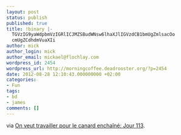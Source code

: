 ```yaml
---
layout: post
status: publish
published: true
title: !binary |-
  TGVzIG9yaWdpbmVzIGRlICJMZSBudWNsw6lhaXJlIGVzdCB1bmUgZmlsacOo
  cmUgZCdhdmVuaXIi
author: mick
author_login: mick
author_email: mickael@flochlay.com
wordpress_id: 2454
wordpress_url: http://morningcoffee.deadrooster.org/?p=2454
date: 2012-08-28 12:10:43.000000000 +02:00
categories:
- Fun
tags:
- bd
- james
comments: []
---
```

via <a href="http://jeveuxtravaillerpourlecanard.blogspot.fr/2012/08/jour-113.html">On veut travailler pour le canard enchaîné: Jour 113</a>.

